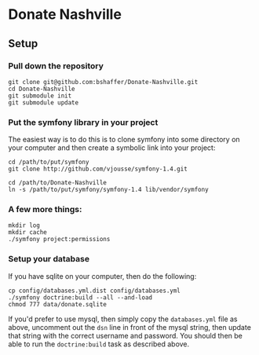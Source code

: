 Donate Nashville
================

Setup
-----

### Pull down the repository

    git clone git@github.com:bshaffer/Donate-Nashville.git
    cd Donate-Nashville
    git submodule init
    git submodule update

### Put the symfony library in your project

The easiest way is to do this is to clone symfony into some directory
on your computer and then create a symbolic link into your project:

    cd /path/to/put/symfony
    git clone http://github.com/vjousse/symfony-1.4.git
    
    cd /path/to/Donate-Nashville
    ln -s /path/to/put/symfony/symfony-1.4 lib/vendor/symfony

### A few more things:

    mkdir log
    mkdir cache
    ./symfony project:permissions

### Setup your database

If you have sqlite on your computer, then do the following:

    cp config/databases.yml.dist config/databases.yml
    ./symfony doctrine:build --all --and-load
    chmod 777 data/donate.sqlite

If you'd prefer to use mysql, then simply copy the `databases.yml` file
as above, uncomment out the `dsn` line in front of the mysql string,
then update that string with the correct username and password. You
should then be able to run the `doctrine:build` task as described above.
